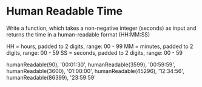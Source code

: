 # Human Readable Time

Write a function, which takes a non-negative integer (seconds) as input and returns the time in a human-readable format (HH:MM:SS)

HH = hours, padded to 2 digits, range: 00 - 99
MM = minutes, padded to 2 digits, range: 00 - 59
SS = seconds, padded to 2 digits, range: 00 - 59

humanReadable(90), '00:01:30',
humanReadable(3599), '00:59:59', 
humanReadable(3600), '01:00:00', 
humanReadable(45296), '12:34:56', 
humanReadable(86399), '23:59:59'